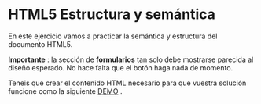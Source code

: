 # HTML5 Estructura y semántica

En este ejercicio vamos a practicar la semántica y estructura del documento HTML5.

**Importante** : la sección de **formularios** tan solo debe mostrarse parecida al diseño esperado. No hace falta que el botón haga nada de momento.

Teneis que crear el contenido HTML necesario para que vuestra solución funcione como la siguiente [DEMO](https://practice-html5.vercel.app/) .
